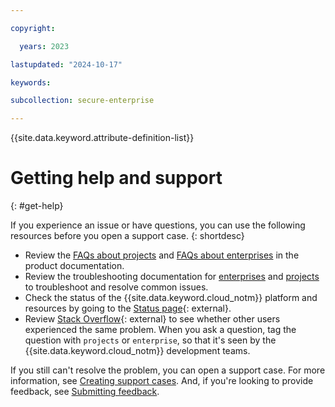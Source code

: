 ```yaml
---

copyright:

  years: 2023

lastupdated: "2024-10-17"

keywords:

subcollection: secure-enterprise

---
```


{{site.data.keyword.attribute-definition-list}}

# Getting help and support
{: #get-help}

If you experience an issue or have questions, you can use the following resources before you open a support case.
{: shortdesc}

* Review the [FAQs about projects](/docs/secure-enterprise?topic=secure-enterprise-project-faqs) and [FAQs about enterprises](/docs/enterprise-management?topic=enterprise-management-enterprise-faqs) in the product documentation.
* Review the troubleshooting documentation for [enterprises](/docs/enterprise-management?topic=enterprise-management-troubleshoot-view-enterprise) and [projects](/docs/secure-enterprise?topic=secure-enterprise-troubleshoot-project-access) to troubleshoot and resolve common issues.
* Check the status of the {{site.data.keyword.cloud_notm}} platform and resources by going to the [Status page](https://cloud.ibm.com/status){: external}.
* Review [Stack Overflow](https://stackoverflow.com/questions/tagged/ibm-cloud){: external} to see whether other users experienced the same problem. When you ask a question, tag the question with `projects` or `enterprise`, so that it's seen by the {{site.data.keyword.cloud_notm}} development teams.

If you still can't resolve the problem, you can open a support case. For more information, see [Creating support cases](/docs/enterprise-management?topic=enterprise-management-open-case&interface=ui). And, if you're looking to provide feedback, see [Submitting feedback](/docs/overview?topic=overview-feedback).

